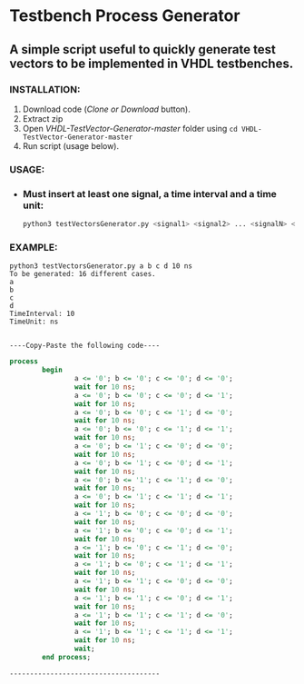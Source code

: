 # Testbench Process Generator

## A simple script useful to quickly generate test vectors to be implemented in VHDL testbenches.

### INSTALLATION:

1. Download code (*Clone or Download* button).
2. Extract zip
3. Open *VHDL-TestVector-Generator-master* folder using ```cd VHDL-TestVector-Generator-master```
4. Run script (usage below).

### USAGE:
* ### Must insert at least one signal, a time interval and a time unit:

    ```bash
    python3 testVectorsGenerator.py <signal1> <signal2> ... <signalN> <Time_Interval> <Time_Unit>
    ```

### EXAMPLE:

```
python3 testVectorsGenerator.py a b c d 10 ns
To be generated: 16 different cases.
a
b
c
d
TimeInterval: 10
TimeUnit: ns


----Copy-Paste the following code----
```
```VHDL
process
        begin
                a <= '0'; b <= '0'; c <= '0'; d <= '0'; 
                wait for 10 ns;
                a <= '0'; b <= '0'; c <= '0'; d <= '1'; 
                wait for 10 ns;
                a <= '0'; b <= '0'; c <= '1'; d <= '0'; 
                wait for 10 ns;
                a <= '0'; b <= '0'; c <= '1'; d <= '1'; 
                wait for 10 ns;
                a <= '0'; b <= '1'; c <= '0'; d <= '0'; 
                wait for 10 ns;
                a <= '0'; b <= '1'; c <= '0'; d <= '1'; 
                wait for 10 ns;
                a <= '0'; b <= '1'; c <= '1'; d <= '0'; 
                wait for 10 ns;
                a <= '0'; b <= '1'; c <= '1'; d <= '1'; 
                wait for 10 ns;
                a <= '1'; b <= '0'; c <= '0'; d <= '0'; 
                wait for 10 ns;
                a <= '1'; b <= '0'; c <= '0'; d <= '1'; 
                wait for 10 ns;
                a <= '1'; b <= '0'; c <= '1'; d <= '0'; 
                wait for 10 ns;
                a <= '1'; b <= '0'; c <= '1'; d <= '1'; 
                wait for 10 ns;
                a <= '1'; b <= '1'; c <= '0'; d <= '0'; 
                wait for 10 ns;
                a <= '1'; b <= '1'; c <= '0'; d <= '1'; 
                wait for 10 ns;
                a <= '1'; b <= '1'; c <= '1'; d <= '0'; 
                wait for 10 ns;
                a <= '1'; b <= '1'; c <= '1'; d <= '1'; 
                wait for 10 ns;
                wait;
        end process;
```
```
-------------------------------------
```